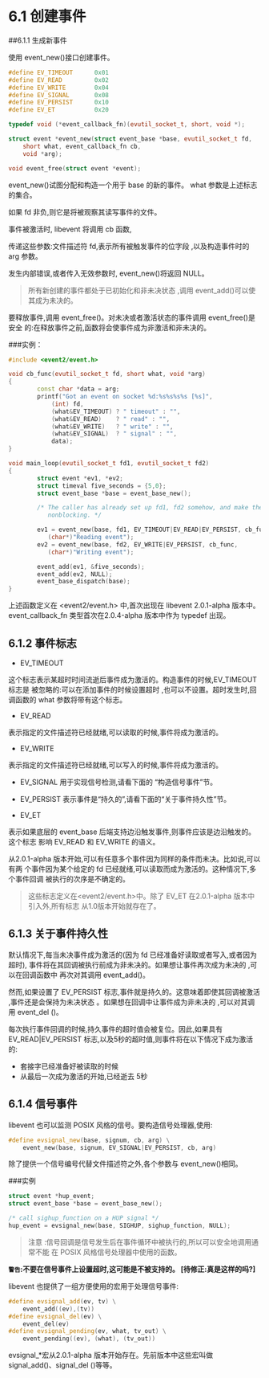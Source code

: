 # 6.1 创建事件

##6.1.1 生成新事件

使用 event_new()接口创建事件。

```cpp
#define EV_TIMEOUT      0x01
#define EV_READ         0x02
#define EV_WRITE        0x04
#define EV_SIGNAL       0x08
#define EV_PERSIST      0x10
#define EV_ET           0x20

typedef void (*event_callback_fn)(evutil_socket_t, short, void *);

struct event *event_new(struct event_base *base, evutil_socket_t fd,
    short what, event_callback_fn cb,
    void *arg);

void event_free(struct event *event);
```

event_new()试图分配和构造一个用于 base 的新的事件。
what 参数是上述标志的集合。

如果 fd 非负,则它是将被观察其读写事件的文件。

事件被激活时, libevent 将调用 cb 函数, 

传递这些参数:文件描述符 fd,表示所有被触发事件的位字段 ,以及构造事件时的 arg 参数。


发生内部错误,或者传入无效参数时, event_new()将返回 NULL。


>所有新创建的事件都处于已初始化和非未决状态 ,调用 event_add()可以使其成为未决的。


要释放事件,调用 event_free()。对未决或者激活状态的事件调用 event_free()是安全 的:在释放事件之前,函数将会使事件成为非激活和非未决的。

###实例：

```cpp
#include <event2/event.h>

void cb_func(evutil_socket_t fd, short what, void *arg)
{
        const char *data = arg;
        printf("Got an event on socket %d:%s%s%s%s [%s]",
            (int) fd,
            (what&EV_TIMEOUT) ? " timeout" : "",
            (what&EV_READ)    ? " read" : "",
            (what&EV_WRITE)   ? " write" : "",
            (what&EV_SIGNAL)  ? " signal" : "",
            data);
}

void main_loop(evutil_socket_t fd1, evutil_socket_t fd2)
{
        struct event *ev1, *ev2;
        struct timeval five_seconds = {5,0};
        struct event_base *base = event_base_new();

        /* The caller has already set up fd1, fd2 somehow, and make them
           nonblocking. */

        ev1 = event_new(base, fd1, EV_TIMEOUT|EV_READ|EV_PERSIST, cb_func,
           (char*)"Reading event");
        ev2 = event_new(base, fd2, EV_WRITE|EV_PERSIST, cb_func,
           (char*)"Writing event");

        event_add(ev1, &five_seconds);
        event_add(ev2, NULL);
        event_base_dispatch(base);
}
```

上述函数定义在 <event2/event.h> 中,首次出现在 libevent 2.0.1-alpha 版本中。 event_callback_fn 类型首次在2.0.4-alpha 版本中作为 typedef 出现。


## 6.1.2 事件标志

* EV_TIMEOUT

这个标志表示某超时时间流逝后事件成为激活的。构造事件的时候,EV_TIMEOUT 标志是 被忽略的:可以在添加事件的时候设置超时 ,也可以不设置。超时发生时,回调函数的 what 参数将带有这个标志。

* EV_READ

表示指定的文件描述符已经就绪,可以读取的时候,事件将成为激活的。

* EV_WRITE

表示指定的文件描述符已经就绪,可以写入的时候,事件将成为激活的。

* EV_SIGNAL
用于实现信号检测,请看下面的 “构造信号事件”节。

* EV_PERSIST
表示事件是“持久的”,请看下面的“关于事件持久性”节。

* EV_ET

表示如果底层的 event_base 后端支持边沿触发事件,则事件应该是边沿触发的。这个标志 影响 EV_READ 和 EV_WRITE 的语义。


从2.0.1-alpha 版本开始,可以有任意多个事件因为同样的条件而未决。比如说,可以有两 个事件因为某个给定的 fd 已经就绪,可以读取而成为激活的。这种情况下,多个事件回调 被执行的次序是不确定的。

>这些标志定义在<event2/event.h>中。除了 EV_ET 在2.0.1-alpha 版本中引入外,所有标志 从1.0版本开始就存在了。


## 6.1.3 关于事件持久性

默认情况下,每当未决事件成为激活的(因为 fd 已经准备好读取或者写入,或者因为超时), 事件将在其回调被执行前成为非未决的。如果想让事件再次成为未决的 ,可以在回调函数中 再次对其调用 event_add()。


然而,如果设置了 EV_PERSIST 标志,事件就是持久的。这意味着即使其回调被激活 ,事件还是会保持为未决状态 。如果想在回调中让事件成为非未决的 ,可以对其调用 event_del ()。

每次执行事件回调的时候,持久事件的超时值会被复位。因此,如果具有 EV_READ|EV_PERSIST 标志,以及5秒的超时值,则事件将在以下情况下成为激活的:

* 套接字已经准备好被读取的时候
* 从最后一次成为激活的开始,已经逝去 5秒

## 6.1.4 信号事件
libevent 也可以监测 POSIX 风格的信号。要构造信号处理器,使用:

```cpp
#define evsignal_new(base, signum, cb, arg) \
    event_new(base, signum, EV_SIGNAL|EV_PERSIST, cb, arg)
```

除了提供一个信号编号代替文件描述符之外,各个参数与 event_new()相同。


###实例
```cpp
struct event *hup_event;
struct event_base *base = event_base_new();

/* call sighup_function on a HUP signal */
hup_event = evsignal_new(base, SIGHUP, sighup_function, NULL);
```

>注意 :信号回调是信号发生后在事件循环中被执行的,所以可以安全地调用通常不能 在 POSIX 风格信号处理器中使用的函数。


**`警告`:不要在信号事件上设置超时,这可能是不被支持的。 [待修正:真是这样的吗?]**

libevent 也提供了一组方便使用的宏用于处理信号事件:

```cpp
#define evsignal_add(ev, tv) \
    event_add((ev),(tv))
#define evsignal_del(ev) \
    event_del(ev)
#define evsignal_pending(ev, what, tv_out) \
    event_pending((ev), (what), (tv_out))
```
evsignal_*宏从2.0.1-alpha 版本开始存在。先前版本中这些宏叫做 signal_add()、signal_del ()等等。